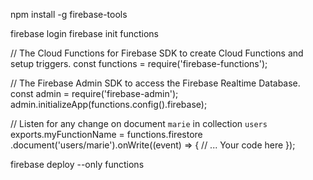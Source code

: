 npm install -g firebase-tools

firebase login
firebase init functions

// The Cloud Functions for Firebase SDK to create Cloud Functions and setup triggers.
const functions = require('firebase-functions');

// The Firebase Admin SDK to access the Firebase Realtime Database.
const admin = require('firebase-admin');
admin.initializeApp(functions.config().firebase);

// Listen for any change on document `marie` in collection `users`
exports.myFunctionName = functions.firestore
  .document('users/marie').onWrite((event) => {
    // ... Your code here
  });

firebase deploy --only functions
